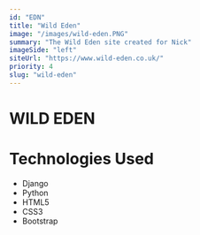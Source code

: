 ```yaml
---
id: "EDN"
title: "Wild Eden"
image: "/images/wild-eden.PNG"
summary: "The Wild Eden site created for Nick"
imageSide: "left"
siteUrl: "https://www.wild-eden.co.uk/"
priority: 4
slug: "wild-eden"
---
```


# WILD EDEN

# Technologies Used

- Django
- Python
- HTML5
- CSS3
- Bootstrap
